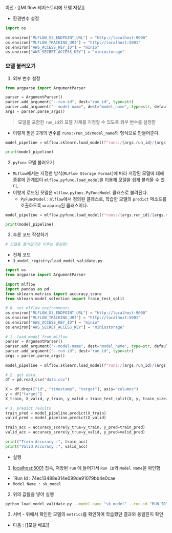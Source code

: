 이전 : [[MLflow 레지스트리에 모델 저장]]

- 환경변수 설정
```python
import os  
  
os.environ["MLFLOW_S3_ENDPOINT_URL"] = "http://localhost:9000"  
os.environ["MLFLOW_TRACKING_URI"] = "http://localhost:5001"  
os.environ["AWS_ACCESS_KEY_ID"] = "minio"  
os.environ["AWS_SECRET_ACCESS_KEY"] = "miniostorage"
```

### 모델 불러오기

1. 외부 변수 설정
```python
from argparse import ArgumentParser

parser = ArgumentParser()  
parser.add_argument("--run-id", dest="run_id", type=str)  
parser.add_argument("--model-name", dest="model_name", type=str, default="sk_model")  
args = parser.parse_args()
```
> 모델을 포함한 `run_id`와 모델 자체를 지정할 수 있도록 외부 변수를 설정함

- 이렇게 받은 2개의 변수를 `runs:/run_id/model_name`의 형식으로 만들어준다. 
```python
model_pipeline = mlflow.sklearn.load_model(f"runs:/{args.run_id}/{args.model_name}")

print(model_pipeline)
```

2. `pyfunc` 모델 불러오기
- `MLflow`에서는 지정한 방식(`MLFlow Storage Format`)에 따라 저장된 모델에 대해 종류에 관계없이 `mlflow.pyfunc.load_model`을 이용해 모델을 쉽게 불러올 수 있다.
- 이렇게 로드된 모델은 `mlflow.pyfunc.PyFuncModel` 클래스로 불려진다. 
	- `PyFuncModel` : `mlflow`에서 정의된 클래스로, 학습한 모델의 `predict` 메소드를 호출하도록 `wrapping`된 클래스이다.
```python
model_pipeline = mlflow.pyfunc.load_model(f"runs:/{args.run_id}/{args.model_name}") # sklearn -> pyfunc

print(model_pipeline)
```

3. 추론 코드 작성하기
```python
# 모델을 불러왔다면 이후는 동일함!
```

- 전체 코드
- `3_model_registry/load_model_validate.py`
```python
import os  
from argparse import ArgumentParser  
  
import mlflow  
import pandas as pd  
from sklearn.metrics import accuracy_score  
from sklearn.model_selection import train_test_split  
  
# 0. set mlflow environments  
os.environ["MLFLOW_S3_ENDPOINT_URL"] = "http://localhost:9000"  
os.environ["MLFLOW_TRACKING_URI"] = "http://localhost:5001"  
os.environ["AWS_ACCESS_KEY_ID"] = "minio"  
os.environ["AWS_SECRET_ACCESS_KEY"] = "miniostorage"  
  
# 1. load model from mlflow  
parser = ArgumentParser()  
parser.add_argument("--model-name", dest="model_name", type=str, default="sk_model")  
parser.add_argument("--run-id", dest="run_id", type=str)  
args = parser.parse_args()  
  
model_pipeline = mlflow.sklearn.load_model(f"runs:/{args.run_id}/{args.model_name}")  
  
# 2. get data  
df = pd.read_csv("data.csv")  
  
X = df.drop(["id", "timestamp", "target"], axis="columns")  
y = df["target"]  
X_train, X_valid, y_train, y_valid = train_test_split(X, y, train_size=0.8, random_state=2022)  
  
# 3. predict results  
train_pred = model_pipeline.predict(X_train)  
valid_pred = model_pipeline.predict(X_valid)  
  
train_acc = accuracy_score(y_true=y_train, y_pred=train_pred)  
valid_acc = accuracy_score(y_true=y_valid, y_pred=valid_pred)  
  
print("Train Accuracy :", train_acc)  
print("Valid Accuracy :", valid_acc)
```

- 실행 
1. [localhost:5001](http://localhost:5001/) 접속, 저장된 `run` 에 들어가서 `Run ID`와 `Model Name`을 확인함
- `Run Id : 74ec13488e314e099de91079bb4e0cae
- `Model Name : sk_model` 

2. 위의 값들을 넣어 실행
```sh
python load_model_validate.py --model-name "sk_model" --run-id "RUN_ID"
```

3. 서버 - 위에서 확인한 모델의 `metrics`를 확인하여 학습했던 결과와 동일한지 확인

- 다음 : [[모델 배포]]